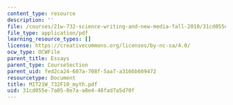 ```yaml
---
content_type: resource
description: ''
file: /courses/21w-732-science-writing-and-new-media-fall-2010/31cd055e7a058e7aa8e448fad7a5d70f_MIT21W_732F10_myth.pdf
file_type: application/pdf
learning_resource_types: []
license: https://creativecommons.org/licenses/by-nc-sa/4.0/
ocw_type: OCWFile
parent_title: Essays
parent_type: CourseSection
parent_uid: fed2ca24-607a-708f-5aa7-a3166b609472
resourcetype: Document
title: MIT21W_732F10_myth.pdf
uid: 31cd055e-7a05-8e7a-a8e4-48fad7a5d70f
---
```

